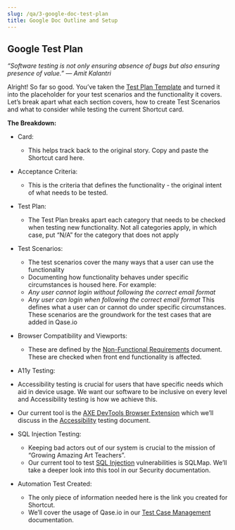 ```yaml
---
slug: /qa/3-google-doc-test-plan
title: Google Doc Outline and Setup
---
```


## Google Test Plan

*“Software testing is not only ensuring absence of bugs but also ensuring presence of value.”
― Amit Kalantri*

Alright! So far so good. You’ve taken the [Test Plan Template](https://docs.google.com/document/d/1x9SMIE0oQKkLs-1dHojrDUh6BS22avjVVF3_PWhC9rM/edit#heading=h.1suokh672aje) and turned it into the placeholder for your test scenarios and the functionality it covers.
Let’s break apart what each section covers, how to create Test Scenarios and what to consider while testing the current Shortcut card.

**The Breakdown:**

* Card:

    * This helps track back to the original story. Copy and paste the Shortcut card here.

* Acceptance Criteria:

    * This is the criteria that defines the functionality - the original intent of what needs to be tested.

* Test Plan:

    * The Test Plan breaks apart each category that needs to be checked when testing new functionality. Not all categories apply, in which case, put “N/A” for the category that does not apply

* Test Scenarios:

    * The test scenarios cover the many ways that a user can use the functionality
    * Documenting how functionality behaves under specific circumstances is housed here.
For example:
    * *Any user cannot login without following the correct email format*
    * *Any user can login when following the correct email format*
This defines what a user can or cannot do under specific circumstances. These scenarios are the groundwork for the test cases that are added in Qase.io

* Browser Compatibility and Viewports:

    * These are defined by the [Non-Functional Requirements](https://docs.google.com/document/d/1CRVz9Bm16msQEJ0tHjYZiUaJE75UiBHjVC-ofAGVjgk/edit#heading=h.d59y8yxyeqk8) document. These are checked when front end functionality is affected.

* A11y Testing:

* Accessibility testing is crucial for users that have specific needs which aid in device usage. We want our software to be inclusive on every level and Accessibility testing is how we achieve this.
* Our current tool is the [AXE DevTools Browser Extension](https://chrome.google.com/webstore/detail/axe-devtools-web-accessib/lhdoppojpmngadmnindnejefpokejbdd?hl=en-US) which we’ll discuss in the [Accessibility](https://docs.google.com/document/d/1SqFKZVzQU9RVII60cyNagdafTVqVmHMJ6zF0ws0mSUw/edit#heading=h.kwmjf2rbjxk9) testing document.

* SQL Injection Testing:

    * Keeping bad actors out of our system is crucial to the mission of “Growing Amazing Art Teachers”.
    * Our current tool to test [SQL Injection](https://sqlmap.org/) vulnerabilities is SQLMap. We’ll take a deeper look into this tool in our Security documentation.

* Automation Test Created:

    * The only piece of information needed here is the link you created for Shortcut.
    * We’ll cover the usage of Qase.io in our [Test Case Management](https://docs.google.com/document/d/1Rr6l4KkTMogOi4Fb_RKZmrXbzWrQZ1rOvgfJ0TFE_GI/edit#heading=h.kwmjf2rbjxk9) documentation.

